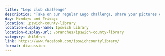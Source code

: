 ```yaml
---
title: "Lego club challenge"
description: "Take on our regular Lego challenge, share your pictures on our Facebook page and tell us a story about what you've made" 
day: Mondays and Fridays
location: ipswich-county-library
location-display-name: Ipswich Library
location-display-url: /branches/ipswich-county-library
category: children
link: https://www.facebook.com/ipswichcountylibrary/
format: discussion
---
```



